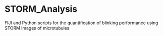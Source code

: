 # STORM_Analysis
FIJI and Python scripts for the quantification of blinking performance using STORM images of microtubules

